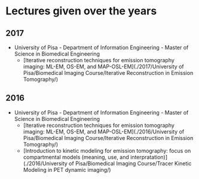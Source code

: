 # Lectures given over the years

## 2017
- University of Pisa - Department of Information Engineering - Master of Science in Biomedical Engineering
  - [Iterative reconstruction techniques for emission tomography imaging: ML-EM, OS-EM, and MAP-OSL-EM](./2017/University of Pisa/Biomedical Imaging Course/Iterative Reconstruction in Emission Tomography/)

## 2016
- University of Pisa - Department of Information Engineering - Master of Science in Biomedical Engineering
  - [Iterative reconstruction techniques for emission tomography imaging: ML-EM, OS-EM, and MAP-OSL-EM](./2016/University of Pisa/Biomedical Imaging Course/Iterative Reconstruction in Emission Tomography/)
  - [Introduction to kinetic modeling for emission tomography: focus on compartmental models (meaning, use, and interpratation)](./2016/University of Pisa/Biomedical Imaging Course/Tracer Kinetic Modeling in PET dynamic imaging/)
